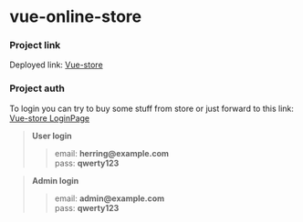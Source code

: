 # vue-online-store

### Project link
Deployed link:
[Vue-store](https://vue-online-store-afb16.web.app)

### Project auth
To login you can try to buy some stuff from store or just forward to this link:
[Vue-store LoginPage](https://vue-online-store-afb16.web.app/auth)

>**User login**
>>email: __herring@example.com__<br/>
>>pass: __qwerty123__

>**Admin login**
>>email: __admin@example.com__<br/>
>>pass: __qwerty123__
